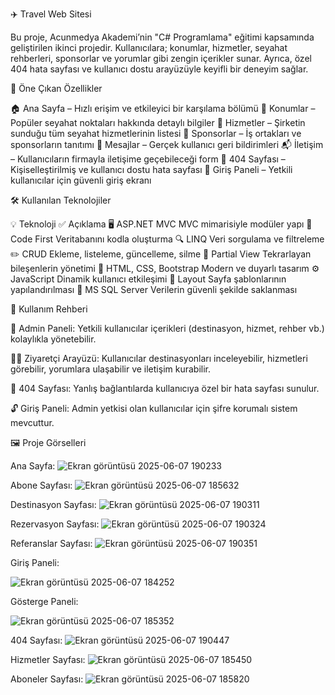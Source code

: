 ✈️ Travel Web Sitesi

Bu proje, Acunmedya Akademi’nin "C# Programlama" eğitimi kapsamında geliştirilen ikinci projedir.
Kullanıcılara; konumlar, hizmetler, seyahat rehberleri, sponsorlar ve yorumlar gibi zengin içerikler sunar.
Ayrıca, özel 404 hata sayfası ve kullanıcı dostu arayüzüyle keyifli bir deneyim sağlar.


🌟 Öne Çıkan Özellikler

🏠 Ana Sayfa – Hızlı erişim ve etkileyici bir karşılama bölümü
📍 Konumlar – Popüler seyahat noktaları hakkında detaylı bilgiler
🧳 Hizmetler – Şirketin sunduğu tüm seyahat hizmetlerinin listesi
🤝 Sponsorlar – İş ortakları ve sponsorların tanıtımı
💬 Mesajlar – Gerçek kullanıcı geri bildirimleri
📬 İletişim – Kullanıcıların firmayla iletişime geçebileceği form
🚫 404 Sayfası – Kişiselleştirilmiş ve kullanıcı dostu hata sayfası
🔐 Giriş Paneli – Yetkili kullanıcılar için güvenli giriş ekranı


🛠️ Kullanılan Teknolojiler

💡 Teknoloji	✅ Açıklama
🖥️ ASP.NET MVC	MVC mimarisiyle modüler yapı
🧱 Code First	Veritabanını kodla oluşturma
🔍 LINQ	Veri sorgulama ve filtreleme
✏️ CRUD	Ekleme, listeleme, güncelleme, silme
🧩 Partial View	Tekrarlayan bileşenlerin yönetimi
🎨 HTML, CSS, Bootstrap	Modern ve duyarlı tasarım
⚙️ JavaScript	Dinamik kullanıcı etkileşimi
🧭 Layout	Sayfa şablonlarının yapılandırılması
💾 MS SQL Server	Verilerin güvenli şekilde saklanması


🚀 Kullanım Rehberi

🔐 Admin Paneli:
Yetkili kullanıcılar içerikleri (destinasyon, hizmet, rehber vb.) kolaylıkla yönetebilir.

👨‍💻 Ziyaretçi Arayüzü:
Kullanıcılar destinasyonları inceleyebilir, hizmetleri görebilir, yorumlara ulaşabilir ve iletişim kurabilir.

🚫 404 Sayfası:
Yanlış bağlantılarda kullanıcıya özel bir hata sayfası sunulur.

🔓 Giriş Paneli:
Admin yetkisi olan kullanıcılar için şifre korumalı sistem mevcuttur.

🖼️ Proje Görselleri

Ana Sayfa:
![Ekran görüntüsü 2025-06-07 190233](https://github.com/user-attachments/assets/8a3fff8e-fb54-441e-98d2-5ed90f016d2f)

Abone Sayfası:
![Ekran görüntüsü 2025-06-07 185632](https://github.com/user-attachments/assets/39f3b583-5ee1-403b-82ca-f856fe47f8ef)

Destinasyon Sayfası:
![Ekran görüntüsü 2025-06-07 190311](https://github.com/user-attachments/assets/3d7d4c0d-2bfe-46bc-9f17-f9c3d53d8e8d)

Rezervasyon Sayfası:
![Ekran görüntüsü 2025-06-07 190324](https://github.com/user-attachments/assets/2a5e91d7-56ae-4b5c-a288-b6b44c534605)

Referanslar Sayfası:
![Ekran görüntüsü 2025-06-07 190351](https://github.com/user-attachments/assets/387f6fc3-1138-4027-a85e-cfbcabcf7281)


Giriş Paneli:

![Ekran görüntüsü 2025-06-07 184252](https://github.com/user-attachments/assets/b4a5e765-4b33-4c9a-bfea-42e9ddefe95a)

Gösterge Paneli:

![Ekran görüntüsü 2025-06-07 185352](https://github.com/user-attachments/assets/c0c31018-9be3-4063-aa99-06b61d12c259)

404 Sayfası:
![Ekran görüntüsü 2025-06-07 190447](https://github.com/user-attachments/assets/e0bae22a-3d85-40e6-be1d-bba37bfaa2d2)

Hizmetler Sayfası:
![Ekran görüntüsü 2025-06-07 185450](https://github.com/user-attachments/assets/87502ceb-6848-430e-8b33-630ce38084ac)

Aboneler Sayfası:
![Ekran görüntüsü 2025-06-07 185820](https://github.com/user-attachments/assets/a1fb2d15-51e2-4e9e-abf6-42f455663221)



